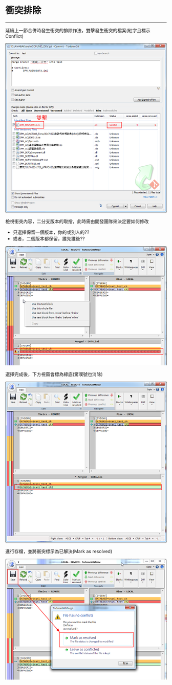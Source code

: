# 衝突排除

---

延續上一節合併時發生衝突的排除作法，雙擊發生衝突的檔案\(紅字且標示Conflict\)

![](/assets/resolve.png)

檢視衝突內容，二分支版本的取捨，此時需由開發團隊來決定要如何修改

* 只選擇保留一個版本，你的或別人的??
* 或者，二個版本都保留，誰先誰後??

![](/assets/resolve-3)

選擇完成後，下方視窗會標為綠底\(驚嘆號也消除\)

![](/assets/reslove-5)

進行存檔，並將衝突標示為已解決\(Mark as resolved\)

![](/assets/resolve-6)

